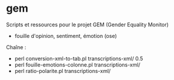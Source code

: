 # gem

Scripts et ressources pour le projet GEM (Gender Equality Monitor)

* fouille d'opinion, sentiment, émotion (ose)

Chaîne :

* perl conversion-xml-to-tab.pl transcriptions-xml/ 0.5
* perl fouille-emotions-colonne.pl transcriptions-xml/
* perl ratio-polarite.pl transcriptions-xml/
